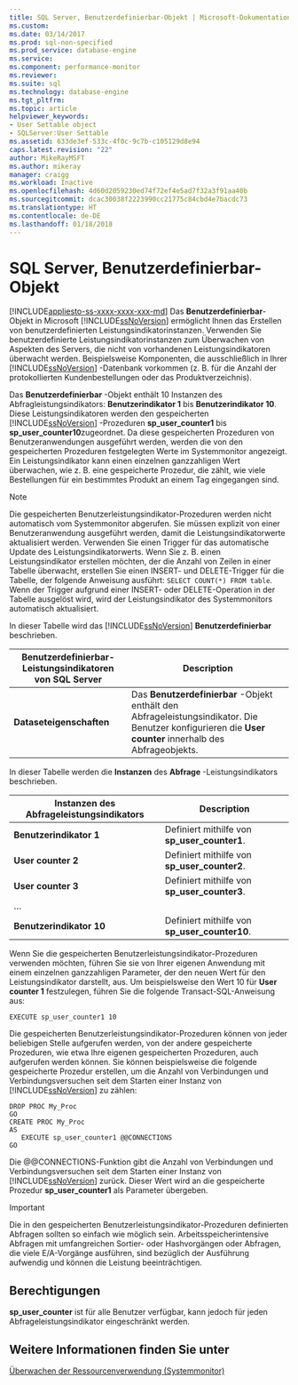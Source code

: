 ```yaml
---
title: SQL Server, Benutzerdefinierbar-Objekt | Microsoft-Dokumentation
ms.custom: 
ms.date: 03/14/2017
ms.prod: sql-non-specified
ms.prod_service: database-engine
ms.service: 
ms.component: performance-monitor
ms.reviewer: 
ms.suite: sql
ms.technology: database-engine
ms.tgt_pltfrm: 
ms.topic: article
helpviewer_keywords:
- User Settable object
- SQLServer:User Settable
ms.assetid: 633de3ef-533c-4f0c-9c7b-c105129d8e94
caps.latest.revision: "22"
author: MikeRayMSFT
ms.author: mikeray
manager: craigg
ms.workload: Inactive
ms.openlocfilehash: 4d60d2059230ed74f72ef4e5ad7f32a3f91aa40b
ms.sourcegitcommit: dcac30038f2223990cc21775c84cbd4e7bacdc73
ms.translationtype: HT
ms.contentlocale: de-DE
ms.lasthandoff: 01/18/2018
---
```

# <a name="sql-server-user-settable-object"></a>SQL Server, Benutzerdefinierbar-Objekt
[!INCLUDE[appliesto-ss-xxxx-xxxx-xxx-md](../../includes/appliesto-ss-xxxx-xxxx-xxx-md.md)] Das **Benutzerdefinierbar**-Objekt in Microsoft [!INCLUDE[ssNoVersion](../../includes/ssnoversion-md.md)] ermöglicht Ihnen das Erstellen von benutzerdefinierten Leistungsindikatorinstanzen. Verwenden Sie benutzerdefinierte Leistungsindikatorinstanzen zum Überwachen von Aspekten des Servers, die nicht von vorhandenen Leistungsindikatoren überwacht werden. Beispielsweise Komponenten, die ausschließlich in Ihrer [!INCLUDE[ssNoVersion](../../includes/ssnoversion-md.md)] -Datenbank vorkommen (z. B. für die Anzahl der protokollierten Kundenbestellungen oder das Produktverzeichnis).  
  
 Das **Benutzerdefinierbar** -Objekt enthält 10 Instanzen des Abfragleistungsindikators: **Benutzerindikator 1** bis **Benutzerindikator 10**. Diese Leistungsindikatoren werden den gespeicherten [!INCLUDE[ssNoVersion](../../includes/ssnoversion-md.md)] -Prozeduren **sp_user_counter1** bis **sp_user_counter10**zugeordnet. Da diese gespeicherten Prozeduren von Benutzeranwendungen ausgeführt werden, werden die von den gespeicherten Prozeduren festgelegten Werte im Systemmonitor angezeigt. Ein Leistungsindikator kann einen einzelnen ganzzahligen Wert überwachen, wie z. B. eine gespeicherte Prozedur, die zählt, wie viele Bestellungen für ein bestimmtes Produkt an einem Tag eingegangen sind.  
  
> [!NOTE]  
>  Die gespeicherten Benutzerleistungsindikator-Prozeduren werden nicht automatisch vom Systemmonitor abgerufen. Sie müssen explizit von einer Benutzeranwendung ausgeführt werden, damit die Leistungsindikatorwerte aktualisiert werden. Verwenden Sie einen Trigger für das automatische Update des Leistungsindikatorwerts. Wenn Sie z. B. einen Leistungsindikator erstellen möchten, der die Anzahl von Zeilen in einer Tabelle überwacht, erstellen Sie einen INSERT- und DELETE-Trigger für die Tabelle, der folgende Anweisung ausführt: `SELECT COUNT(*) FROM table`. Wenn der Trigger aufgrund einer INSERT- oder DELETE-Operation in der Tabelle ausgelöst wird, wird der Leistungsindikator des Systemmonitors automatisch aktualisiert.  
  
 In dieser Tabelle wird das [!INCLUDE[ssNoVersion](../../includes/ssnoversion-md.md)] **Benutzerdefinierbar** beschrieben.  
  
|Benutzerdefinierbar-Leistungsindikatoren von SQL Server|Description|  
|---------------------------------------|-----------------|  
|**Dataseteigenschaften**|Das **Benutzerdefinierbar** -Objekt enthält den Abfrageleistungsindikator. Die Benutzer konfigurieren die **User counter** innerhalb des Abfrageobjekts.|  
  
 In dieser Tabelle werden die **Instanzen** des **Abfrage** -Leistungsindikators beschrieben.  
  
|Instanzen des Abfrageleistungsindikators|Description|  
|-----------------------------|-----------------|  
|**Benutzerindikator 1**|Definiert mithilfe von **sp_user_counter1**.|  
|**User counter 2**|Definiert mithilfe von **sp_user_counter2**.|  
|**User counter 3**|Definiert mithilfe von **sp_user_counter3**.|  
|…||  
|**Benutzerindikator 10**|Definiert mithilfe von **sp_user_counter10**.|  
  
 Wenn Sie die gespeicherten Benutzerleistungsindikator-Prozeduren verwenden möchten, führen Sie sie von Ihrer eigenen Anwendung mit einem einzelnen ganzzahligen Parameter, der den neuen Wert für den Leistungsindikator darstellt, aus. Um beispielsweise den Wert 10 für **User counter 1** festzulegen, führen Sie die folgende Transact-SQL-Anweisung aus:  
  
```  
EXECUTE sp_user_counter1 10  
```  
  
 Die gespeicherten Benutzerleistungsindikator-Prozeduren können von jeder beliebigen Stelle aufgerufen werden, von der andere gespeicherte Prozeduren, wie etwa Ihre eigenen gespeicherten Prozeduren, auch aufgerufen werden können. Sie können beispielsweise die folgende gespeicherte Prozedur erstellen, um die Anzahl von Verbindungen und Verbindungsversuchen seit dem Starten einer Instanz von [!INCLUDE[ssNoVersion](../../includes/ssnoversion-md.md)] zu zählen:  
  
```  
DROP PROC My_Proc  
GO  
CREATE PROC My_Proc  
AS   
   EXECUTE sp_user_counter1 @@CONNECTIONS  
GO  
```  
  
 Die @@CONNECTIONS-Funktion gibt die Anzahl von Verbindungen und Verbindungsversuchen seit dem Starten einer Instanz von [!INCLUDE[ssNoVersion](../../includes/ssnoversion-md.md)] zurück. Dieser Wert wird an die gespeicherte Prozedur **sp_user_counter1** als Parameter übergeben.  
  
> [!IMPORTANT]  
>  Die in den gespeicherten Benutzerleistungsindikator-Prozeduren definierten Abfragen sollten so einfach wie möglich sein. Arbeitsspeicherintensive Abfragen mit umfangreichen Sortier- oder Hashvorgängen oder Abfragen, die viele E/A-Vorgänge ausführen, sind bezüglich der Ausführung aufwendig und können die Leistung beeinträchtigen.  
  
## <a name="permissions"></a>Berechtigungen  
 **sp_user_counter** ist für alle Benutzer verfügbar, kann jedoch für jeden Abfrageleistungsindikator eingeschränkt werden.  
  
## <a name="see-also"></a>Weitere Informationen finden Sie unter  
 [Überwachen der Ressourcenverwendung &#40;Systemmonitor&#41;](../../relational-databases/performance-monitor/monitor-resource-usage-system-monitor.md)  
  
  
